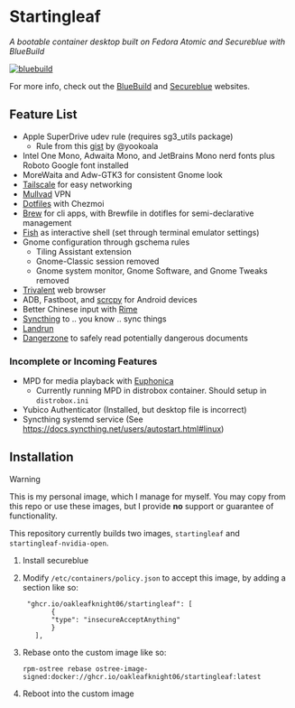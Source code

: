 # Startingleaf
_A bootable container desktop built on Fedora Atomic and Secureblue with BlueBuild_

[![bluebuild](https://github.com/Oakleafknight06/startingleaf/actions/workflows/build.yml/badge.svg)](https://github.com/Oakleafknight06/startingleaf/actions/workflows/build.yml)

For more info, check out the [BlueBuild](https://blue-build.org/) and [Secureblue](https://secureblue.dev) websites.

## Feature List
- Apple SuperDrive udev rule (requires sg3_utils package)
    - Rule from this [gist](https://gist.github.com/yookoala/818c1ff057e3d965980b7fd3bf8f77a6) by @yookoala
- Intel One Mono, Adwaita Mono, and JetBrains Mono nerd fonts plus Roboto Google font installed
- MoreWaita and Adw-GTK3 for consistent Gnome look
- [Tailscale](https://tailscale.com) for easy networking
- [Mullvad](https://mullvad.net) VPN
- [Dotfiles](https://github.com/oakleafknight06/dotfiles) with Chezmoi
- [Brew](https://brew.sh) for cli apps, with Brewfile in dotifles for semi-declarative management
- [Fish](https://fishshell.com) as interactive shell (set through terminal emulator settings)
- Gnome configuration through gschema rules
    - Tiling Assistant extension
    - Gnome-Classic session removed
    - Gnome system monitor, Gnome Software, and Gnome Tweaks removed
- [Trivalent](https://github.com/secureblue/trivalent) web browser
- ADB, Fastboot, and [scrcpy](https://github.com/Genymobile/scrcpy) for Android devices
- Better Chinese input with [Rime](https://rime.im)
- [Syncthing](https://syncthing.net) to .. you know .. sync things
- [Landrun](https://github.com/Zouuup/landrun)
- [Dangerzone](https://dangerzone.rocks/) to safely read potentially dangerous documents

### Incomplete or Incoming Features
- MPD for media playback with [Euphonica](https://github.com/htkhiem/euphonica)
    - Currently running MPD in distrobox container. Should setup in `distrobox.ini`
- Yubico Authenticator (Installed, but desktop file is incorrect)
- Syncthing systemd service (See https://docs.syncthing.net/users/autostart.html#linux)




## Installation

> [!Warning]
> This is my personal image, which I manage for myself. You may copy from this repo or use these images, but I provide **no** support or guarantee of functionality.

This repository currently builds two images, `startingleaf` and `startingleaf-nvidia-open`.

1. Install secureblue
2. Modify `/etc/containers/policy.json` to accept this image, by adding a section like so:
   ```
    "ghcr.io/oakleafknight06/startingleaf": [
          {
          "type": "insecureAcceptAnything"
          }
      ],
   ```
   
3. Rebase onto the custom image like so:
   ```
   rpm-ostree rebase ostree-image-signed:docker://ghcr.io/oakleafknight06/startingleaf:latest
   ```
4. Reboot into the custom image
